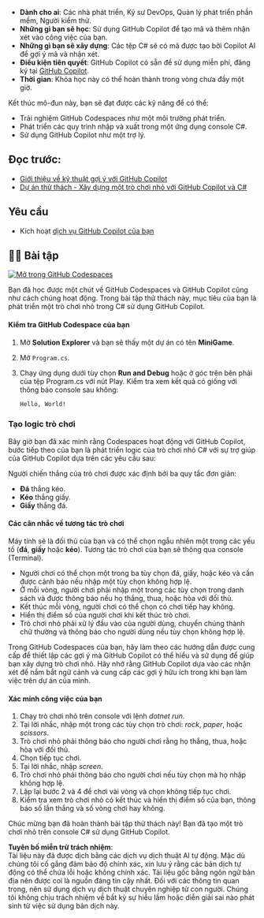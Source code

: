 - **Dành cho ai**: Các nhà phát triển, Kỹ sư DevOps, Quản lý phát triển phần mềm, Người kiểm thử.
- **Những gì bạn sẽ học**: Sử dụng GitHub Copilot để tạo mã và thêm nhận xét vào công việc của bạn.
- **Những gì bạn sẽ xây dựng**: Các tệp C# sẽ có mã được tạo bởi Copilot AI để gợi ý mã và nhận xét.
- **Điều kiện tiên quyết**: GitHub Copilot có sẵn để sử dụng miễn phí, đăng ký tại [GitHub Copilot](https://gh.io/copilot).
- **Thời gian**: Khóa học này có thể hoàn thành trong vòng chưa đầy một giờ.

Kết thúc mô-đun này, bạn sẽ đạt được các kỹ năng để có thể:

- Trải nghiệm GitHub Codespaces như một môi trường phát triển.
- Phát triển các quy trình nhập và xuất trong một ứng dụng console C#.
- Sử dụng GitHub Copilot như một trợ lý.

## Đọc trước:
- [Giới thiệu về kỹ thuật gợi ý với GitHub Copilot](https://learn.microsoft.com/training/modules/introduction-prompt-engineering-with-github-copilot/)
- [Dự án thử thách - Xây dựng một trò chơi nhỏ với GitHub Copilot và C#](https://learn.microsoft.com/training/modules/challenge-project-create-mini-game-with-copilot-dotnet/)

## Yêu cầu

- Kích hoạt [dịch vụ GitHub Copilot của bạn](https://github.com/github-copilot/signup)

## 💪🏽 Bài tập

[![Mở trong GitHub Codespaces](https://github.com/codespaces/badge.svg)](https://codespaces.new/microsoft/mastering-github-copilot-for-dotnet-csharp-developers?devcontainer_path=.devcontainer%2Fmini-game%2Fdevcontainer.json)

Bạn đã học được một chút về GitHub Codespaces và GitHub Copilot cũng như cách chúng hoạt động. Trong bài tập thử thách này, mục tiêu của bạn là phát triển một trò chơi nhỏ trong C# sử dụng GitHub Copilot.

#### Kiểm tra GitHub Codespace của bạn

1. Mở **Solution Explorer** và bạn sẽ thấy một dự án có tên **MiniGame**.
1. Mở `Program.cs`.

1. Chạy ứng dụng dưới tùy chọn **Run and Debug** hoặc ở góc trên bên phải của tệp Program.cs với nút Play. Kiểm tra xem kết quả có giống với thông báo console sau không:

   ```bash
   Hello, World!
   ```
   
### Tạo logic trò chơi

Bây giờ bạn đã xác minh rằng Codespaces hoạt động với GitHub Copilot, bước tiếp theo của bạn là phát triển logic của trò chơi nhỏ C# với sự trợ giúp của GitHub Copilot dựa trên các yêu cầu sau:

Người chiến thắng của trò chơi được xác định bởi ba quy tắc đơn giản:

- **Đá** thắng kéo.
- **Kéo** thắng giấy.
- **Giấy** thắng đá.

#### Các cân nhắc về tương tác trò chơi

Máy tính sẽ là đối thủ của bạn và có thể chọn ngẫu nhiên một trong các yếu tố (**đá**, **giấy** hoặc **kéo**). Tương tác trò chơi của bạn sẽ thông qua console (Terminal).

- Người chơi có thể chọn một trong ba tùy chọn đá, giấy, hoặc kéo và cần được cảnh báo nếu nhập một tùy chọn không hợp lệ.
- Ở mỗi vòng, người chơi phải nhập một trong các tùy chọn trong danh sách và được thông báo nếu họ thắng, thua, hoặc hòa với đối thủ.
- Kết thúc mỗi vòng, người chơi có thể chọn có chơi tiếp hay không.
- Hiển thị điểm số của người chơi khi kết thúc trò chơi.
- Trò chơi nhỏ phải xử lý đầu vào của người dùng, chuyển chúng thành chữ thường và thông báo cho người dùng nếu tùy chọn không hợp lệ.

Trong GitHub Codespaces của bạn, hãy làm theo các hướng dẫn được cung cấp để thiết lập các gợi ý mà GitHub Copilot có thể hiểu và sử dụng để giúp bạn xây dựng trò chơi nhỏ. Hãy nhớ rằng GitHub Copilot dựa vào các nhận xét để nắm bắt ngữ cảnh và cung cấp các gợi ý hữu ích trong khi bạn làm việc trên dự án của mình.

#### Xác minh công việc của bạn

1. Chạy trò chơi nhỏ trên console với lệnh *dotnet run*.
2. Tại lời nhắc, nhập một trong các tùy chọn trò chơi: *rock*, *paper*, hoặc *scissors*.
3. Trò chơi nhỏ phải thông báo cho người chơi rằng họ thắng, thua, hoặc hòa với đối thủ.
4. Chọn tiếp tục chơi.
5. Tại lời nhắc, nhập *screen*.
6. Trò chơi nhỏ phải thông báo cho người chơi nếu tùy chọn mà họ nhập không hợp lệ.
7. Lặp lại bước 2 và 4 để chơi vài vòng và chọn không tiếp tục chơi.
8. Kiểm tra xem trò chơi nhỏ có kết thúc và hiển thị điểm số của bạn, thông báo số lần thắng và số vòng chơi hay không.

Chúc mừng bạn đã hoàn thành bài tập thử thách này! Bạn đã tạo một trò chơi nhỏ trên console C# sử dụng GitHub Copilot.

**Tuyên bố miễn trừ trách nhiệm**:  
Tài liệu này đã được dịch bằng các dịch vụ dịch thuật AI tự động. Mặc dù chúng tôi cố gắng đảm bảo độ chính xác, xin lưu ý rằng các bản dịch tự động có thể chứa lỗi hoặc không chính xác. Tài liệu gốc bằng ngôn ngữ bản địa nên được coi là nguồn đáng tin cậy nhất. Đối với các thông tin quan trọng, nên sử dụng dịch vụ dịch thuật chuyên nghiệp từ con người. Chúng tôi không chịu trách nhiệm về bất kỳ sự hiểu lầm hoặc diễn giải sai nào phát sinh từ việc sử dụng bản dịch này.
